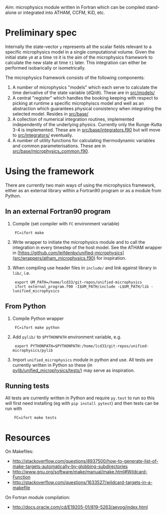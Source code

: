 _Aim_: microphysics module written in Fortran which can be compiled stand-alone or integrated into ATHAM, CCFM, KiD, etc.

# Preliminary spec

Internally the state-vector `y` represents all the scalar fields relevant to a
specific microphysics model in a single computational volume. Given the initial
state `y0` at a time `t0` it is the aim of the microphysics framework to
calculate the new state at time `t1` later. This integration can either be
performed isobarically or isometrically.

The microphysics framework consists of the following components:

1. A number of microphysics "models" which each serve to calculate the time
   derivative of the state variable (dQ/dt). These are in [src/models/](src/models/)
2. A central "register" which handles the booking keeping with respect to
   picking at runtime a specific microphyiscs model and well as an abstraction
   which guarantees physical consistency when integrating the selected model.
   Resides in [src/base/](src/base/)
3. A collection of numerical integration routines, implemented independently of
   the underlying physics.  Currently only the Runge-Kutta 3-4 is implemented.
   These are in [src/base/integrators.f90](src/base/integrators.f90) but will move to [src/integrators/](src/integrators/)
   eventually.
4. A number of utility functions for calculating thermodynamic variables and
   common parameterisations. These are in [src/base/microphysics_common.f90](src/base/microphysics_common.f90).

# Using the framework

There are currently two main ways of using the microphysics framework, either
as an external library within a Fortran90 program or as a module from Python.

## In an external Fortran90 program

1. Compile (set compiler with `FC` environment variable)

        FC=ifort make

2. Write wrapper to initiate the microphysics module and to call the
   integration in every timestep of the host model. See the ATHAM wrapper in
   [https://github.com/leifdenby/unified-microphysics](src/wrappers/atham_microphysics.f90) for inspiration.

3. When compiling use header files in `include/` and link against library in `lib/`, i.e.

        export UM_PATH=/home/lcd33/git-repos/unified-microphysics
        ifort external_program.f90 -I$UM_PATH/include -L$UM_PATH/lib -lunified_microphysics

## From Python

1. Compile Python wrapper
    
        FC=ifort make python

2. Add `pylib/` to `$PYTHONPATH` environment variable, e.g.

        export PYTHONPATH=$PYTHONPATH:/home/lcd33/git-repos/unified-microphysics/pylib

3. Import `unified_microphysics` module in python and use. All tests are
   currently written in Python so these (in
   [pylib/unified_microphysics/tests/](pylib/unified_microphysics/tests/)) may serve as inspiration.


## Running tests

All tests are currently written in Python and require `py.test` to run so this
will first need installing (eg with `pip install pytest`) and then tests can be
run with

        FC=ifort make tests


# Resources

On Makefiles:

- http://stackoverflow.com/questions/8937500/how-to-generate-list-of-make-targets-automatically-by-globbing-subdirectories
- http://www.gnu.org/software/make/manual/make.html#Wildcard-Function
- http://stackoverflow.com/questions/1633527/wildcard-targets-in-a-makefile

On Fortran module compilation:

- http://docs.oracle.com/cd/E19205-01/819-5263/aevog/index.html
